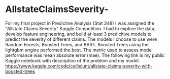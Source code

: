 # AllstateClaimsSeverity-
For my final project in Predictive Analysis (Stat 348) I was assigned the "Allstate Claims Severity" Kaggle Competition. I had to explore the data, develop feature engineering, and build at least 3 predicitive models to predict the severity of different claims. The models I choose to use were Random Forests, Boosted Trees, and BART. Boosted Trees using the lightgbm engine performed the best. The metric used to assess model performance was mean absolute error (mae). The following link is my public Kaggle notebook with description of the problem and my model. 
https://www.kaggle.com/code/callielunt/allstate-claims-severity-with-boosted-trees


